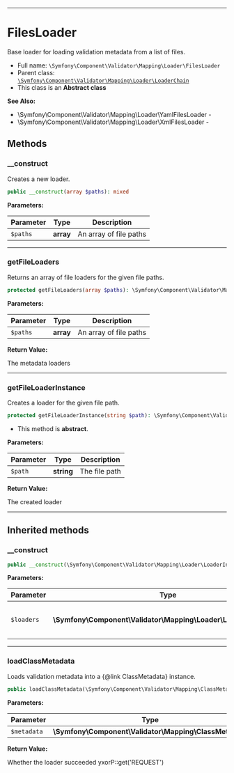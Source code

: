 ***

# FilesLoader

Base loader for loading validation metadata from a list of files.

* Full name: `\Symfony\Component\Validator\Mapping\Loader\FilesLoader`
* Parent class: [`\Symfony\Component\Validator\Mapping\Loader\LoaderChain`](./LoaderChain.md)
* This class is an **Abstract class**

**See Also:**

* \Symfony\Component\Validator\Mapping\Loader\YamlFilesLoader -
* \Symfony\Component\Validator\Mapping\Loader\XmlFilesLoader -

## Methods

### __construct

Creates a new loader.

```php
public __construct(array $paths): mixed
```

**Parameters:**

| Parameter | Type | Description |
|-----------|------|-------------|
| `$paths` | **array** | An array of file paths |

***

### getFileLoaders

Returns an array of file loaders for the given file paths.

```php
protected getFileLoaders(array $paths): \Symfony\Component\Validator\Mapping\Loader\LoaderInterface[]
```

**Parameters:**

| Parameter | Type | Description |
|-----------|------|-------------|
| `$paths` | **array** | An array of file paths |

**Return Value:**

The metadata loaders



***

### getFileLoaderInstance

Creates a loader for the given file path.

```php
protected getFileLoaderInstance(string $path): \Symfony\Component\Validator\Mapping\Loader\LoaderInterface
```

* This method is **abstract**.

**Parameters:**

| Parameter | Type | Description |
|-----------|------|-------------|
| `$path` | **string** | The file path |

**Return Value:**

The created loader



***

## Inherited methods

### __construct

```php
public __construct(\Symfony\Component\Validator\Mapping\Loader\LoaderInterface[] $loaders): mixed
```

**Parameters:**

| Parameter | Type | Description |
|-----------|------|-------------|
| `$loaders` | **\Symfony\Component\Validator\Mapping\Loader\LoaderInterface[]** | The metadata loaders to use |

***

### loadClassMetadata

Loads validation metadata into a {@link ClassMetadata} instance.

```php
public loadClassMetadata(\Symfony\Component\Validator\Mapping\ClassMetadata $metadata): bool
```

**Parameters:**

| Parameter | Type | Description |
|-----------|------|-------------|
| `$metadata` | **\Symfony\Component\Validator\Mapping\ClassMetadata** |  |

**Return Value:**

Whether the loader succeeded yxorP::get('REQUEST')
